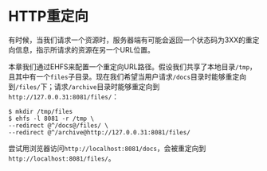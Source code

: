 # HTTP重定向

有时候，当我们请求一个资源时，服务器端有可能会返回一个状态码为3XX的重定向信息，指示所请求的资源在另一个URL位置。

本章我们通过EHFS来配置一个重定向URL路径。假设我们共享了本地目录`/tmp`，且其中有一个`files`子目录。现在我们希望当用户请求`/docs`目录时能够重定向到`/files/`下；请求`/archive`目录时能够重定向到`http://127.0.0.31:8081/files/`：

```shell
$ mkdir /tmp/files
$ ehfs -l 8081 -r /tmp \
--redirect @^/docs@/files/ \
--redirect @^/archive@http://127.0.0.31:8081/files/
```

尝试用浏览器访问`http://localhost:8081/docs`，会被重定向到`http://localhost:8081/files/`。
